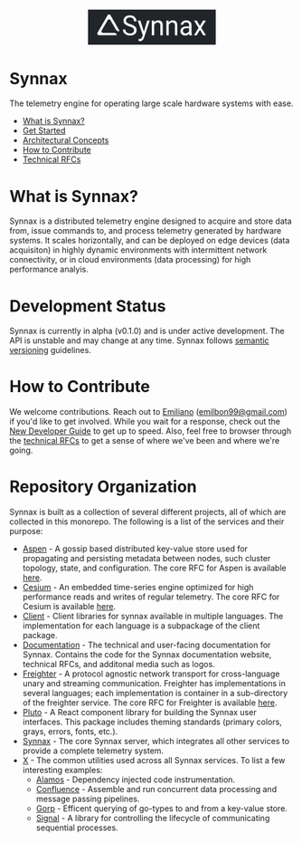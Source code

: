 <br/>
<p align="center">
    <a href="https://synnaxlabs.com/">
        <img src="docs/media/logo/title-white-on-black.svg" width="45%"/>
    </a>
</p>

# Synnax

The telemetry engine for operating large scale hardware systems with ease.

* [What is Synnax?](#what-is-synnax)
* [Get Started](https://docs.synnaxlabs.com) 
* [Architectural Concepts](https://docs.synnaxlabs.com/concepts)
* [How to Contribute](#how-to-contribute)
* [Technical RFCs](https://docs.synnaxlabs.com/category/technical-rfcs)

# What is Synnax?

Synnax is a distributed telemetry engine designed to acquire and store data 
from, issue commands to, and process telemetry generated by hardware systems. It 
scales horizontally, and can be deployed on edge devices (data acquisiton) in
highly dynamic environments with intermittent network connectivity, or in cloud
environments (data processing) for high performance analyis.

# Development Status

Synnax is currently in alpha (v0.1.0) and is under active development. The API is 
unstable and may change at any time. Synnax follows [semantic versioning](https://semver.org/)
guidelines.

# How to Contribute

We welcome contributions. Reach out to [Emiliano](mailto:emilbon99@gmail.com) 
(emilbon99@gmail.com) if you'd like to get involved. While you wait for a response, 
check out the [New Developer Guide](https://docs.synnaxlabs.com/category/developers) 
to get up to speed. Also, feel free to browser through the 
[technical RFCs](https://docs.synnaxlabs.com/category/technical-rfcs) to get a sense 
of where we've been and where we're going.

# Repository Organization

Synnax is built as a collection of several different projects, all of which are collected
in this monorepo. The following is a list of the services and their purpose:

* [Aspen](https://github.com/synnaxlabs/synnax/tree/main/aspen) - A gossip based
distributed key-value store used for propagating and persisting metadata between
nodes, such cluster topology, state, and configuration. The core RFC for Aspen 
is available [here](https://docs.synnaxlabs.com/rfc/2-220518-aspen-distributed-storage). 
* [Cesium](https://github.com/synnaxlabs/synnax/tree/main/cesium) - An embedded
time-series engine optimized for high performance reads and writes of regular telemetry. The
core RFC for Cesium is available [here](https://docs.synnaxlabs.com/rfc/1-220517-cesium-segment-storage).
* [Client](https://github.com/synnaxlabs/synnax/tree/main/client) - Client libraries
for synnax available in multiple languages. The implementation for each language
is a subpackage of the client package.
* [Documentation](https://github.com/synnaxlabs/synnax/tree/main/docs) - The technical
and user-facing documentation for Synnax. Contains the code for the Synnax documentation
website, technical RFCs, and additonal media such as logos.
* [Freighter](https://github.com/synnaxlabs/synnax/tree/main/freighter) - A protocol
agnostic network transport for cross-language unary and streaming communication. Freighter
has implementations in several languages; each implementation is container in a
sub-directory of the freighter service. The core RFC for Freighter is available [here](https://docs.synnaxlabs.com/rfc/6-220809-freighter).
* [Pluto](https://github.com/synnaxlabs/synnax/tree/main/pluto) - A React component
library for building the Synnax user interfaces. This package includes theming
standards (primary colors, grays, errors, fonts, etc.).
* [Synnax](https://github.com/synnaxlabs/synnax/tree/main/synnax) - The core Synnax
server, which integrates all other services to provide a complete telemetry system.
* [X](https://github.com/synnaxlabs/synnax/tree/main/x) - The common utilities
used across all Synnax services. To list a few interesting examples:
  * [Alamos](https://github.com/synnaxlabs/synnax/tree/main/x/alamos) - Dependency
  injected code instrumentation.
  * [Confluence](https://github.com/synnaxlabs/synnax/tree/main/x/confluence) - 
  Assemble and run concurrent data processing and message passing pipelines.
  * [Gorp](https://github.com/synnaxlabs/synnax/tree/main/x/gorp) - Efficent
    querying of go-types to and from a key-value store.
  * [Signal](https://github.com/synnaxlabs/synnax/tree/main/x/signal) - A library
    for controlling the lifecycle of communicating sequential processes.
  
  


